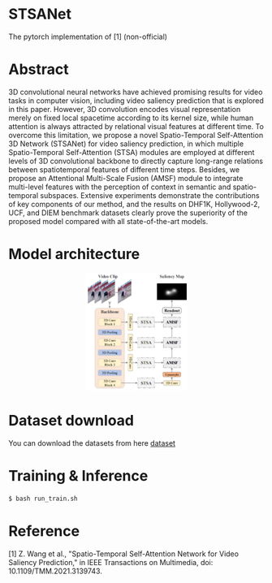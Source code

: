 # STSANet

The pytorch implementation of [1] (non-official)

# Abstract
3D convolutional neural networks have achieved promising results for video tasks in computer vision, including video saliency prediction that is explored in this paper. However, 3D convolution encodes visual representation merely on fixed local spacetime according to its kernel size, while human attention is always attracted by relational visual features at different time. To overcome this limitation, we propose a novel Spatio-Temporal Self-Attention 3D Network (STSANet) for video saliency prediction, in which multiple Spatio-Temporal Self-Attention (STSA) modules are employed at different levels of 3D convolutional backbone to directly capture long-range relations between spatiotemporal features of different time steps. Besides, we propose an Attentional Multi-Scale Fusion (AMSF) module to integrate multi-level features with the perception of context in semantic and spatio-temporal subspaces. Extensive experiments demonstrate the contributions of key components of our method, and the results on DHF1K, Hollywood-2, UCF, and DIEM benchmark datasets clearly prove the superiority of the proposed model compared with all state-of-the-art models.

# Model architecture
<p align="center">
<img src="https://github.com/come880412/STSANet/blob/main/image/model.png" width=40% height=40%>
</p>

# Dataset download
You can download the datasets from here [dataset](https://github.com/samyak0210/ViNet)

# Training & Inference
```bash
$ bash run_train.sh
```

# Reference
[1] Z. Wang et al., "Spatio-Temporal Self-Attention Network for Video Saliency Prediction," in IEEE Transactions on Multimedia, doi: 10.1109/TMM.2021.3139743.
